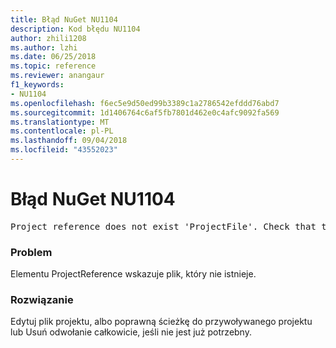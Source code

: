 ```yaml
---
title: Błąd NuGet NU1104
description: Kod błędu NU1104
author: zhili1208
ms.author: lzhi
ms.date: 06/25/2018
ms.topic: reference
ms.reviewer: anangaur
f1_keywords:
- NU1104
ms.openlocfilehash: f6ec5e9d50ed99b3389c1a2786542efddd76abd7
ms.sourcegitcommit: 1d1406764c6af5fb7801d462e0c4afc9092fa569
ms.translationtype: MT
ms.contentlocale: pl-PL
ms.lasthandoff: 09/04/2018
ms.locfileid: "43552023"
---
```

# <a name="nuget-error-nu1104"></a>Błąd NuGet NU1104

<pre>Project reference does not exist 'ProjectFile'. Check that the project reference is valid and that the project file exists.</pre>

### <a name="issue"></a>Problem
Elementu ProjectReference wskazuje plik, który nie istnieje.

### <a name="solution"></a>Rozwiązanie
Edytuj plik projektu, albo poprawną ścieżkę do przywoływanego projektu lub Usuń odwołanie całkowicie, jeśli nie jest już potrzebny.